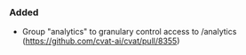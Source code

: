 ### Added

- Group "analytics" to granulary control access to /analytics
  (<https://github.com/cvat-ai/cvat/pull/8355>)
